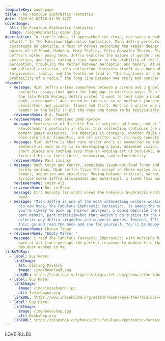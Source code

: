 ```yaml
---
templateKey: book-page
title: The Fabulous Ekphrastic Fantastic!
date: 2020-02-02T16:41:03.147Z
coverImage:
  alt: The Fabulous Ekphrastic Fantastic!
  image: /img/ekphrastic-cover.jpg
description: “A river’s edge, if approached too close, can sweep a body beyond
  itself.” In The Fabulous Ekphrastic Fantastic!, Miah Jeffra perfects
  apostrophe as canticle, a host of heroes beckoning the reader deeper into the
  waters of selfhood, Madonna, Mary Shelley, Felix Gonzalez Torres, Plato, and
  Jeffra’s mother among them. Jeffra explores the nature of gender, sexuality,
  aesthetics, and love, taking a tiny hammer to the stability of the limits of
  perception, troubling the tether between perception and memory. At once memoir
  and cultural criticism, this collection discovers itself as a book about
  forgiveness, family, and the truths we find in “the lightness of a door,” “the
  probability of a radio,” the long line between one story and another.
reviews:
  - message: Miah Jeffra writes somewhere between a scream and a growl, in short
      energetic essays that queer the language in exciting ways. In a letter to
      the late Keith Haring, Jeffra writes ‘I want to feel like a bandit, a
      punk, a renegade.’ And indeed he takes us on an outlaw's journey,
      provocateur and picador; flaunt and flirt. Here is a writer who grabs the
      reader by the balls in all the ways one hopes to be testicularly taken.
    reviewerName: D.A. Powell
  - reviewerName: San Francisco Book Review
    message: Reminiscent of Michelle Tea in subject and humor, and of T.
      Fleischmann’s poeticism in style, this collection continues the work of
      modern queer essayists. The memories it contains, whether false or true,
      rose-colored or traumatic, are all written with stunning honesty.
  - message: Miah Jeffra is that rare writer who’s as committed to the individual
      sentence as much as he is to developing a bold, animated vision. These
      short pieces are nothing less than an ongoing art of survival, and they’re
      irresistible in their force, innovation, and vulnerability.
    reviewerName: Paul Lisicky
  - message: Both tough and tender, sometimes laugh-out-loud funny and other times
      direly serious, Miah Jeffra flips the script in these essays on art,
      danger, seduction and sexuality. Moving between critical, narrative,
      lyrical modes Jeffra illuminates and entertains. I loved this book.
    reviewerName: Kazim Ali
  - reviewerName: Out in Print
    message: It’s honesty [is what] makes The Fabulous Ekphrastic Fantastic! a great
      read.
  - message: "Miah Jeffra is one of the most interesting writers working today and
      his new book, The Fabulous Ekphrastic Fantastic!, is among the most unique
      you’re likely to pick up this—or any—year. I could describe the book as
      part memoir, part criticism—but that wouldn’t do justice to the electric,
      eclectic way Jeffra straddles and subverts genres. Instead, I’ll suggest
      this: go and read the book and see for yourself. You’ll be happy you did."
    reviewerName: Chanan Tigay
  - reviewerName: "Empty Mirror "
    message: I read The Fabulous Fantastic Ekphrastic! with multiple browser tabs
      open at all times—perhaps the perfect response to modern life that a book
      has ever evoked in me.
linksToBuy:
  - label: Buy Here!
    linkImage:
      alt: Sibling Rivalry
      image: /img/download.png
    linkURL: https://siblingrivalrypress.bigcartel.com/product/the-fabulous-ekphrastic-fantastic
  - label: Buy Here!
    linkImage:
      image: /img/indiebound.jpg
      alt: Indiebound.org
    linkURL: https://www.indiebound.org/search/book?keys=the+fabulous+ekphrastic+fantastic
  - label: Buy Here!
    linkImage:
      image: /img/bookshop.jpg
      alt: Bookshop.org
    linkURL: https://bookshop.org/books/the-fabulous-ekphrastic-fantastic-essays/9781943977734
---
```

LOVE RULES